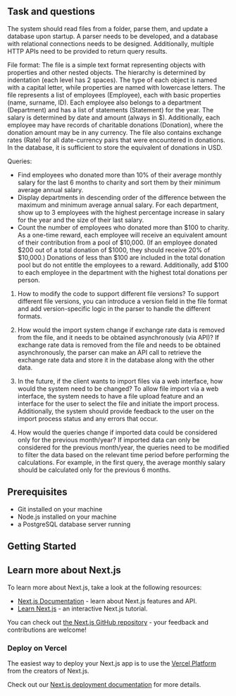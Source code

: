 ## Task and questions
The system should read files from a folder, parse them, and update a database upon startup. A parser needs to be developed, and a database with relational connections needs to be designed. Additionally, multiple HTTP APIs need to be provided to return query results.

File format:
The file is a simple text format representing objects with properties and other nested objects. The hierarchy is determined by indentation (each level has 2 spaces). The type of each object is named with a capital letter, while properties are named with lowercase letters. The file represents a list of employees (Employee), each with basic properties (name, surname, ID). Each employee also belongs to a department (Department) and has a list of statements (Statement) for the year. The salary is determined by date and amount (always in $). Additionally, each employee may have records of charitable donations (Donation), where the donation amount may be in any currency. The file also contains exchange rates (Rate) for all date-currency pairs that were encountered in donations. In the database, it is sufficient to store the equivalent of donations in USD.

Queries:
- Find employees who donated more than 10% of their average monthly salary for the last 6 months to charity and sort them by their minimum average annual salary.
- Display departments in descending order of the difference between the maximum and minimum average annual salary. For each department, show up to 3 employees with the highest percentage increase in salary for the year and the size of their last salary.
- Count the number of employees who donated more than $100 to charity. As a one-time reward, each employee will receive an equivalent amount of their contribution from a pool of $10,000. (If an employee donated $200 out of a total donation of $1000, they should receive 20% of $10,000.) Donations of less than $100 are included in the total donation pool but do not entitle the employees to a reward. Additionally, add $100 to each employee in the department with the highest total donations per person.

1. How to modify the code to support different file versions?
To support different file versions, you can introduce a version field in the file format and add version-specific logic in the parser to handle the different formats.

2. How would the import system change if exchange rate data is removed from the file, and it needs to be obtained asynchronously (via API)?
If exchange rate data is removed from the file and needs to be obtained asynchronously, the parser can make an API call to retrieve the exchange rate data and store it in the database along with the other data.

3. In the future, if the client wants to import files via a web interface, how would the system need to be changed?
To allow file import via a web interface, the system needs to have a file upload feature and an interface for the user to select the file and initiate the import process. Additionally, the system should provide feedback to the user on the import process status and any errors that occur.

4. How would the queries change if imported data could be considered only for the previous month/year?
If imported data can only be considered for the previous month/year, the queries need to be modified to filter the data based on the relevant time period before performing the calculations. For example, in the first query, the average monthly salary should be calculated only for the previous 6 months.

## Prerequisites
- Git installed on your machine
- Node.js installed on your machine
- a PostgreSQL database server running

## Getting Started


## Learn more about Next.js
To learn more about Next.js, take a look at the following resources:

- [Next.js Documentation](https://nextjs.org/docs) - learn about Next.js features and API.
- [Learn Next.js](https://nextjs.org/learn) - an interactive Next.js tutorial.

You can check out [the Next.js GitHub repository](https://github.com/vercel/next.js/) - your feedback and contributions are welcome!

### Deploy on Vercel
The easiest way to deploy your Next.js app is to use the [Vercel Platform](https://vercel.com/new?utm_medium=default-template&filter=next.js&utm_source=create-next-app&utm_campaign=create-next-app-readme) from the creators of Next.js.

Check out our [Next.js deployment documentation](https://nextjs.org/docs/deployment) for more details.
